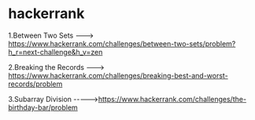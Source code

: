 # hackerrank
1.Between Two Sets ---> https://www.hackerrank.com/challenges/between-two-sets/problem?h_r=next-challenge&h_v=zen

2.Breaking the Records --->  https://www.hackerrank.com/challenges/breaking-best-and-worst-records/problem

3.Subarray Division  ----->https://www.hackerrank.com/challenges/the-birthday-bar/problem


